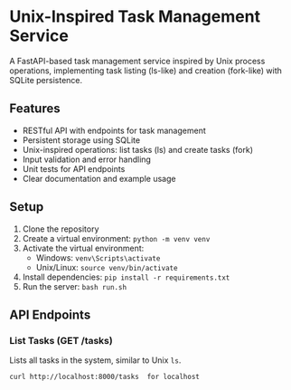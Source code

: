 # Unix-Inspired Task Management Service

A FastAPI-based task management service inspired by Unix process operations, implementing task listing (ls-like) and creation (fork-like) with SQLite persistence.

## Features
- RESTful API with endpoints for task management
- Persistent storage using SQLite
- Unix-inspired operations: list tasks (ls) and create tasks (fork)
- Input validation and error handling
- Unit tests for API endpoints
- Clear documentation and example usage

## Setup
1. Clone the repository
2. Create a virtual environment: `python -m venv venv`
3. Activate the virtual environment:
   - Windows: `venv\Scripts\activate`
   - Unix/Linux: `source venv/bin/activate`
4. Install dependencies: `pip install -r requirements.txt`
5. Run the server: `bash run.sh`

## API Endpoints

### List Tasks (GET /tasks)
Lists all tasks in the system, similar to Unix `ls`.
```bash
curl http://localhost:8000/tasks  for localhost


